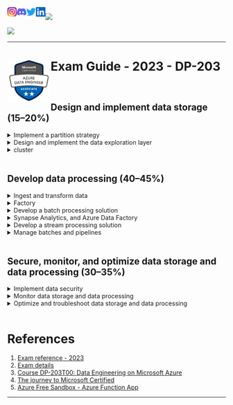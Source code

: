 <a href="https://github.com/wiseupdata/microsoft-data-engineering">
  <img align="left" alt="Wise Up Data's Instagram" width="22px" src="assets/instagram.png" />   
</a> 
<a href="https://github.com/wiseupdata/microsoft-data-engineering">
  <img align="left" alt="wise Up Data's Discord" width="22px" src="assets/discord.svg" />
</a>
<a href="https://github.com/wiseupdata/microsoft-data-engineering">
  <img align="left" alt="wise Up Data | Twitter" width="22px" src="assets/twitter.svg" />
</a>
<a href="https://github.com/wiseupdata/microsoft-data-engineering">
  <img align="left" alt="wise Up Data's LinkedIN" width="22px" src="assets/linkedin.svg" />
</a>

![](https://visitor-badge.glitch.me/badge?page_id=wiseupdata.microsoft-data-engineering&left_color=green&right_color=black) 

![](https://img.shields.io/github/license/wiseupdata/microsoft-data-engineering?style=plastic)

---


<h1>
<img align="left" alt="DP-203" src="assets/badge-dp-203.png" width="100" />

# Exam Guide - 2023 - DP-203
</h1>

<br>

## Design and implement data storage (15–20%)
    

<details>
<summary>
    Implement a partition strategy
</summary>

* Implement a partition strategy for files
* Implement a partition strategy for analytical workloads
* Implement a partition strategy for streaming workloads
* Implement a partition strategy for Azure Synapse Analytics
* Identify when partitioning is needed in Azure Data Lake Storage Gen2

</details>


<details>
<summary>
    Design and implement the data exploration layer
</summary>

* Create and execute queries by using a compute solution that leverages SQL serverless and Spark

</details>

<details>
<summary>
    cluster
</summary>

* Implement Azure Synapse Analytics database templates
* Recommend Azure Synapse Analytics database templates
* Push new or updated data lineage to Microsoft Purview
* Browse and search metadata in Microsoft Purview Data Catalog

</details>


<br>

## Develop data processing (40–45%)

<details>
<summary>
    Ingest and transform data
</summary>

* Design and implement incremental loads
* Transform data by using Apache Spark
* Transform data by using Transact-SQL (T-SQL)
* Ingest and transform data by using Azure Synapse Pipelines or Azure Data 

</details>

<details>
<summary>
    Factory
</summary>

* Transform data by using Azure Stream Analytics
* Cleanse data
* Handle duplicate data
* Handle missing data
* Handle late-arriving data
* Split data
* Shred JSON
* Encode and decode data
* Configure error handling for a transformation
* Normalize and denormalize values
* Perform data exploratory analysis

</details>

<details>
<summary>
    Develop a batch processing solution
</summary>

* Develop batch processing solutions by using Azure Data Lake Storage, Azure Databricks, Azure
</details>

<details>
<summary>
    Synapse Analytics, and Azure Data Factory
</summary>

* Use PolyBase to load data to a SQL pool
* Implement Azure Synapse Link and query the replicated data
* Create data pipelines
* Scale resources
* Configure the batch size
* Create tests for data pipelines
* Integrate Jupyter or Python notebooks into a data pipeline
* Upsert data
* Revert data to a previous state
* Configure exception handling
* Configure batch retention
* Read from and write to a delta lake

</details>

<details>
<summary>
    Develop a stream processing solution
</summary>

* Create a stream processing solution by using Stream Analytics and Azure Event Hubs
* Process data by using Spark structured streaming
* Create windowed aggregates
* Handle schema drift
* Process time series data
* Process data across partitions
* Process within one partition
* Configure checkpoints and watermarking during processing
* Scale resources
* Create tests for data pipelines
* Optimize pipelines for analytical or transactional purposes
* Handle interruptions
* Configure exception handling
* Upsert data
* Replay archived stream data

</details>

<details>
<summary>
    Manage batches and pipelines
</summary>

* Trigger batches
* Handle failed batch loads
* Validate batch loads
* Manage data pipelines in Azure Data Factory or Azure Synapse Pipelines
* Schedule data pipelines in Data Factory or Azure Synapse Pipelines
* Implement version control for pipeline artifacts
* Manage Spark jobs in a pipeline

</details>

<br>

## Secure, monitor, and optimize data storage and data processing (30–35%)

<details>
<summary>
    Implement data security
</summary>

* Implement data masking
* Encrypt data at rest and in motion
* Implement row-level and column-level security
* Implement Azure role-based access control (RBAC)
* Implement POSIX-like access control lists (ACLs) for Data Lake Storage Gen2
* Implement a data retention policy
* Implement secure endpoints (private and public)
* Implement resource tokens in Azure Databricks
* Load a DataFrame with sensitive information
* Write encrypted data to tables or Parquet files
* Manage sensitive information

</details>

<details>
<summary>
    Monitor data storage and data processing
</summary>

* Implement logging used by Azure Monitor
* Configure monitoring services
* Monitor stream processing
* Measure performance of data movement
* Monitor and update statistics about data across a system
* Monitor data pipeline performance
* Measure query performance
* Schedule and monitor pipeline tests
* Interpret Azure Monitor metrics and logs
* Implement a pipeline alert strategy

</details>

<details>
<summary>
    Optimize and troubleshoot data storage and data processing
</summary>

* Compact small files
* Handle skew in data
* Handle data spill
* Optimize resource management
* Tune queries by using indexers
* Tune queries by using cache
* Troubleshoot a failed Spark job
* Troubleshoot a failed pipeline run, including activities executed in external services

</details>


<br>

# References

1. [Exam reference - 2023](https://query.prod.cms.rt.microsoft.com/cms/api/am/binary/RE4MbYT?WT.mc_id=Azure_BoM-wwl)
1. [Exam details](https://learn.microsoft.com/en-us/certifications/exams/dp-203/)
1. [Course DP-203T00: Data Engineering on Microsoft Azure](https://learn.microsoft.com/en-us/training/courses/dp-203t00?WT.mc_id=Azure_BoM-wwl)
1. [The journey to Microsoft Certified](https://query.prod.cms.rt.microsoft.com/cms/api/am/binary/RWxODZ)
1. [Azure Free Sandbox - Azure Function App](https://learn.microsoft.com/en-us/training/modules/execute-azure-function-with-triggers/4-create-timer-trigger?pivots=csharp)

---

<br>

